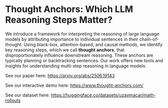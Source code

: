 # Thought Anchors: Which LLM Reasoning Steps Matter?

We introduce a framework for interpreting the reasoning of large language models by attributing importance to individual sentences in their chain-of-thought. Using black-box, attention-based, and causal methods, we identify key reasoning steps, which we call **thought anchors**, that disproportionately influence downstream reasoning. These anchors are typically planning or backtracking sentences. Our work offers new tools and insights for understanding multi-step reasoning in language models.

See our paper here: https://arxiv.org/abs/2506.19143

See our interactive demo here: https://www.thought-anchors.com/

See our dataset here: https://huggingface.co/datasets/uzaymacar/math-rollouts

